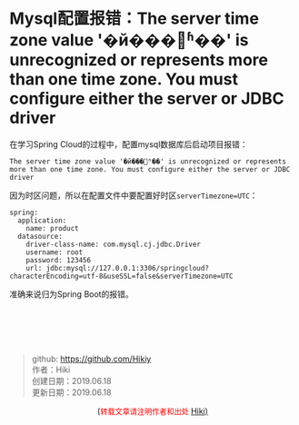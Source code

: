 # Mysql配置报错：The server time zone value '�й���׼ʱ��' is unrecognized or represents more than one time zone. You must configure either the server or JDBC driver

在学习Spring Cloud的过程中，配置mysql数据库后启动项目报错：
```
The server time zone value '�й���׼ʱ��' is unrecognized or represents more than one time zone. You must configure either the server or JDBC driver
```
因为时区问题，所以在配置文件中要配置好时区`serverTimezone=UTC`：
```
spring:
  application:
    name: product
  datasource:
    driver-class-name: com.mysql.cj.jdbc.Driver
    username: root
    password: 123456
    url: jdbc:mysql://127.0.0.1:3306/springcloud?characterEncoding=utf-8&useSSL=false&serverTimezone=UTC
```

准确来说归为Spring Boot的报错。

<br /><br /><br /><br />
> github: https://github.com/Hikiy  
> 作者：Hiki  
> 创建日期：2019.06.18  
> 更新日期：2019.06.18

<center>(<font color=red size=2>转载文章请注明作者和出处 </font><a href="https://github.com/Hikiy">Hiki)</a></center>  